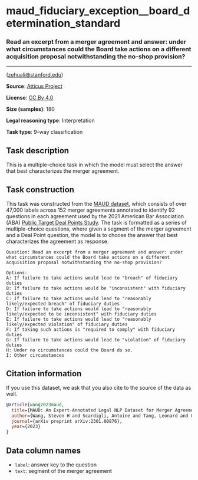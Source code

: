 # maud_fiduciary_exception__board_determination_standard 

### Read an excerpt from a merger agreement and answer: under what circumstances could the Board take actions on a different acquisition proposal notwithstanding the no-shop provision?
---
(zehuali@stanford.edu)

**Source**: [Atticus Project](https://www.atticusprojectai.org/maud)

**License**: [CC By 4.0](https://creativecommons.org/licenses/by/4.0/)

**Size (samples)**: 180

**Legal reasoning type**: Interpretation

**Task type**: 9-way classification

## Task description

This is a multiple-choice task in which the model must select the answer that best characterizes the merger agreement.

## Task construction

This task was constructed from the [MAUD dataset](https://www.atticusprojectai.org/maud), which consists of over 47,000 labels across 152 merger agreements annotated to identify 92 questions in each agreement used by the 2021 American Bar Association (ABA) [Public Target Deal Points Study](https://www.americanbar.org/groups/business_law/committees/ma/deal_points/). The task is formatted as a series of multiple-choice questions, where given a segment of the merger agreement and a Deal Point question, the model is to choose the answer that best characterizes the agreement as response.

```text
Question: Read an excerpt from a merger agreement and answer: under what circumstances could the Board take actions on a different acquisition proposal notwithstanding the no-shop provision?
```

```text
Options:
A: If failure to take actions would lead to "breach" of fiduciary duties
B: If failure to take actions would be "inconsistent" with fiduciary duties
C: If failure to take actions would lead to "reasonably likely/expected breach" of fiduciary duties
D: If failure to take actions would lead to "reasonably likely/expected to be inconsistent" with fiduciary duties
E: If failure to take actions would lead to "reasonably likely/expected violation" of fiduciary duties
F: If taking such actions is "required to comply" with fiduciary duties
G: If failure to take actions would lead to "violation" of fiduciary duties
H: Under no circumstances could the Board do so.
I: Other circumstances
```

## Citation information
If you use this dataset, we ask that you also cite to the source of the data as well.

```bib
@article{wang2023maud,
  title={MAUD: An Expert-Annotated Legal NLP Dataset for Merger Agreement Understanding},
  author={Wang, Steven H and Scardigli, Antoine and Tang, Leonard and Chen, Wei and Levkin, Dimitry and Chen, Anya and Ball, Spencer and Woodside, Thomas and Zhang, Oliver and Hendrycks, Dan},
  journal={arXiv preprint arXiv:2301.00876},
  year={2023}
}
```

## Data column names

- `label`: answer key to the question
- `text`: segment of the merger agreement
